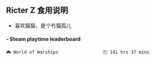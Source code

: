 ## Ricter Z 食用说明
- 喜欢猫猫，是个冇猫孤儿

<!-- steam-box start -->
#### - Steam playtime leaderboard
```text
🎮 World of Warships                 🕘 141 hrs 37 mins
```
<!-- Powered by https://github.com/YouEclipse/steam-box . -->
<!-- steam-box end -->

